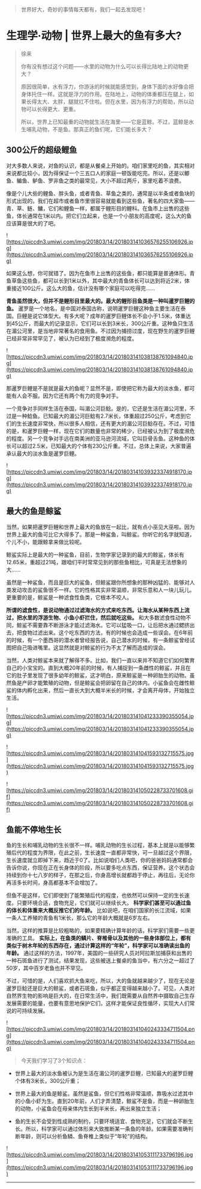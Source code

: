 > 世界好大，奇妙的事情每天都有，我们一起去发现吧！

# 生理学·动物 | 世界上最大的鱼有多大?

> 徐来
> 
> 你有没有想过这个问题——水里的动物为什么可以长得比陆地上的动物更大？
> 
> 原因很简单，水有浮力，你游泳的时候就能感觉到，身体下面的水好像会把身体托住一样。这就是浮力的作用。在陆地上，动物的体重都压在腿上，如果长得太大、太胖，腿就扛不住啦。但在水里，因为有浮力的帮助，所以动物可以长得更大、更重。
> 
> 所以，世界上已知最重的动物就生活在海里——它是蓝鲸。不过，蓝鲸是水生哺乳动物，不是鱼。那真正的鱼们呢，它们能长多大？

## 300公斤的超级鲤鱼

对大多数人来说，对鱼的认识，都是从餐桌上开始的。咱们家里吃的鱼，其实相对来说都比较小，因为得保证一个三五口人的家庭一顿饭能吃完。所以，还是以鲫鱼、鳊鱼、鲈鱼、罗非鱼之类的最常见，大小不超过两斤，家里吃着不浪费。

像是个儿大些的鲤鱼、胖头鱼，或者青鱼、草鱼之类的，通常是以半条或者鱼块的形式出现的。我们在超市或者鱼市里很容易就能看到这些鱼，著名的四大家鱼——青、草、鲢、鳙，它们和鲤鱼一样，都属于鲤形目的鲤科。在鱼市上出售的这些鱼，体长通常在1米以内。把它们立起来，也是一个小朋友的高度呢，这么大的鱼应该算是很大的了吧。

![https://piccdn3.umiwi.com/img/201803/14/201803141036576255106926.jpg](https://piccdn3.umiwi.com/img/201803/14/201803141036576255106926.jpg)

如果这么想，你可就错了。因为在鱼市上出售的这些鱼，都只能算是普通体形。青鱼草鱼这些鱼，都可以长到1米以外，其中最大的青鱼体长可以达到将近2米，体重接近100公斤。这么大的鱼，估计没有哪个家庭可以吃得完……

 **青鱼虽然很大，但并不是鲤形目里最大的。最大的鲤形目鱼类是一种叫暹罗巨鲤的鱼。** 暹罗是一个地名，是中国对泰国古称，说明暹罗巨鲤这种鱼主要生活在泰国。巨鲤是说它体型大。有多大呢？成年的暹罗巨鲤体长不会小于1.5米，体重达到45公斤，而最大的记录显示，它们可以长到3米长，300公斤重。这种鱼只生活在湄公河里，是当地非常著名的食用鱼。不过因为捕捞过度，现在野生的暹罗巨鲤已经非常非常罕见了，被认为已经到了极度濒危的程度。

![https://piccdn3.umiwi.com/img/201803/14/201803141038138761094840.jpg](https://piccdn3.umiwi.com/img/201803/14/201803141038138761094840.jpg)

那暹罗巨鲤是不是就是最大的鱼呢？显然不是，即使把它称为最大的淡水鱼，都可能有人会不服。因为它还有两个有力的竞争对手。

一个竞争对手同样生活在泰国，叫湄公河巨鲶。是的，它还是生活在湄公河里，不过是一种鲶鱼。已知最大的湄公河巨鲶有2.7米长，体重超过250公斤，考虑到它们的生长速度非常快，所以很多人相信，还有更大的湄公河巨鲶存在。不过，可惜的是，和暹罗巨鲤一样，现在它们的数量也非常的稀少，已经被认为到了极度濒危的程度。另一个竞争对手远在南美洲的亚马逊河流域，它叫巨骨舌鱼。这种鱼的体长可以超过2.5米，已知最大的个体有230公斤重。不过，总体上来说，大家普遍承认最大的淡水鱼是暹罗巨鲤。

![https://piccdn3.umiwi.com/img/201803/14/201803141039323374918170.jpg](https://piccdn3.umiwi.com/img/201803/14/201803141039323374918170.jpg)

## 最大的鱼是鲸鲨

当然，如果把暹罗巨鲤和世界上最大的鱼放在一起比，就有点小巫见大巫啦。因为世界上最大的鱼可比它大得多了。那是一种鲨鱼，叫鲸鲨。你听它的名字就知道，个儿不小，能跟鲸拿来做比较呢。

鲸鲨实际上是最大的一种鲨鱼，目前，生物学家记录到的最大的鲸鲨，体长有12.65米，重超过21吨，跟咱们平时常常见到的那些鱼相比，可真是无法想象的大……

虽然是一种鲨鱼，而且是巨大的鲨鱼，但鲸鲨跟你所想象的那种凶猛的、能够对人类发动攻击的鲨鱼很不一样。它的性格其实非常温顺，非常乐意和人一块儿玩儿。更重要的是，鲸鲨是一种滤食性鱼类，它根本不咬人。

 **所谓的滤食性，是说动物通过过滤海水的方式来吃东西。让海水从某种东西上流过，把水里的浮游生物、小鱼小虾拦住，然后就吃这些。** 和大多数滤食性动物不同，鲸鲨不需要靠不断游泳才能过滤海水。它可以猛吸一口，让后把水通过鳃挤出去，把食物过滤出来。这个吃东西的方法，有的时候也会造成一些误会。在6年前的时候，有一个墨西哥的潜水者曾经报告说，自己潜水的时候，有一条鲸鲨曾经试图把自己吸进嘴里。这显然就是对鲸鲨的行为不太了解而造成的误会。

当然，人类对鲸鲨本来就了解得不多。比如，我们一直以来并不知道它们如何繁育自己的小宝宝的。直到大概20年前的时候，有人捕捉到一条雌性的鲸鲨，并且在它的肚子里发现了很多幼年的鲸鲨，这才明白，原来鲸鲨是一种卵胎生的动物。虽然鱼是产卵才能繁殖的动物，但是鲸鲨会把卵留在自己的体内。小鲨鱼会在雌性鲸鲨的体内孵化出来，然后一直长大到大概半米长的时候，才会离开母体，开始独立生活。

![https://piccdn3.umiwi.com/img/201803/14/201803141041233390355054.jpg](https://piccdn3.umiwi.com/img/201803/14/201803141041233390355054.jpg)

![https://piccdn3.umiwi.com/img/201803/14/201803141041593132715575.jpg](https://piccdn3.umiwi.com/img/201803/14/201803141041593132715575.jpg)

![https://piccdn3.umiwi.com/img/201803/14/201803141050228733701608.gif](https://piccdn3.umiwi.com/img/201803/14/201803141050228733701608.gif)

## 鱼能不停地生长

鱼的生长和哺乳动物的生长很不一样。哺乳动物的生长过程，基本上就是以能够繁殖后代的程度为界限，在此之前，生长速度一直都非常快，可一旦越过这个界限，生长速度就立即掉下来，趋近于0了。比如说咱们人类吧，你的爸爸妈妈通常都会告诉你说，你现在正在长身体的阶段，所以要多吃点东西，保证营养。这个状态会持续到你十七八岁的样子，在那之后，你身高增长就都趋于停止，再往后，无论你再活多长时间，身高都基本不会增加了。

但鱼不是这样，它们即使到了能繁殖后代的程度，也依然可以保持一定的生长速度。只要环境合适，食物充足，它们就可以继续长大。 **科学家们甚至可以通过鱼的体长和体重来大概反推它们的年龄。** 比如说吧，在咱们国家的长江流域，如果一条人工养殖的青鱼有1米长，那么它的年龄大概就是6岁左右。

当然，这样的推算是比较粗略的，如果要精确计算年龄的话，科学家们需要一些更准确的工具。 **实际上，在鱼类的鳞片、脊椎骨以及其他的一些身体部位上，都有类似于树木年轮的东西存在，通过计算这样的“年轮”，科学家可以准确读出鱼的年龄。** 通过这样的方法，1997年，美国的一些研究人员对阿拉斯加捕获和出售的一种石斑鱼进行了测试，结果发现，这些被送上餐桌的鱼当中，有六分之一超过了50岁，其中百岁老鱼也并不罕见。

不过，可惜的是，人们喜欢抓大鱼来吃，所以，大的鱼就越来越少了，现在无论是暹罗巨鲶还是巨大的鲸鲨，或者石斑鱼，似乎都正变得越来越小了。可见，人类对自然界生物的影响是巨大的，在日常生活中，我们既需要从自然界中摄取自己生存发展需要的能量，也要有意思地保护它们，这样才能保证良性循环，实现大人们常说的可持续发展。

![https://piccdn3.umiwi.com/img/201803/14/201803141040243334711504.png](https://piccdn3.umiwi.com/img/201803/14/201803141040243334711504.png)

> 今天我们学习了3个知识点：

* 世界上最大的淡水鱼被认为是生活在湄公河的暹罗巨鲤，已知最大的暹罗巨鲤个体有3米长，300公斤重；

* 世界上最大的鱼是鲸鲨。虽然是鲨鱼，但它们性格非常温顺，靠吸水过滤其中的小鱼小虾为生。直到20年前，人们才弄清楚，鲸鲨不是鱼，而是一种卵胎生的动物，小鲨鱼会在母亲体内生长到半米长，再出来独立生活；

* 鱼的生长不会受到性成熟的制约，只要环境适宜、食物充足，它们就会不断生长。所以，科学家可以通过体形来大致推断某一条鱼的年龄。如果需要准确判断年龄，则可以分析鱼鳞、鱼脊椎上类似于“年轮”的结构。

![https://piccdn3.umiwi.com/img/201803/14/201803141053111733796196.jpg](https://piccdn3.umiwi.com/img/201803/14/201803141053111733796196.jpg)

---
